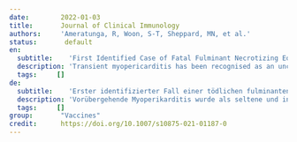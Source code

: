 ```yaml
---
date:        2022-01-03
title:       Journal of Clinical Immunology
authors:     'Ameratunga, R, Woon, S-T, Sheppard, MN, et al.'
status:       default
en:
  subtitle:    'First Identified Case of Fatal Fulminant Necrotizing Eosinophilic Myocarditis Following the Initial Dose of the Pfizer-BioNTech mRNA COVID-19 Vaccine (BNT162b2, Comirnaty): an Extremely Rare Idiosyncratic Hypersensitivity Reaction'
  description: 'Transient myopericarditis has been recognised as an uncommon and usually mild adverse event predominantly linked to mRNA-based COVID-19 vaccines. These have mostly occurred in young males after the second dose of mRNA COVID-19 vaccines. The clinical and pathological observations from a case of fatal fulminant necrotising myocarditis in a 57-year-old woman, following the first dose of the Pfizer-BioNTech vaccine, are described. Other causes have been discounted with reasonable certainty.'
  tags:     []
de: 
  subtitle:    'Erster identifizierter Fall einer tödlichen fulminanten nekrotisierenden eosinophilen Myokarditis nach der ersten Dosis des Pfizer-BioNTech mRNA-Impfstoffs COVID-19 (BNT162b2, Comirnaty): eine extrem seltene idiosynkratische Überempfindlichkeitsreaktion'
  description: 'Vorübergehende Myoperikarditis wurde als seltene und in der Regel milde Nebenwirkung erkannt, die überwiegend mit mRNA-basierten COVID-19-Impfstoffen in Verbindung gebracht wird. Diese traten meist bei jungen Männern nach der zweiten Dosis der mRNA-COVID-19-Impfstoffe auf. Es werden die klinischen und pathologischen Beobachtungen eines Falles von tödlicher fulminanter nekrotisierender Myokarditis bei einer 57-jährigen Frau nach der ersten Dosis des Impfstoffs von Pfizer-BioNTech beschrieben. Andere Ursachen konnten mit hinreichender Sicherheit ausgeschlossen werden.'
  tags:     []
group:       "Vaccines"
credit:      https://doi.org/10.1007/s10875-021-01187-0
---
```

